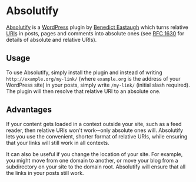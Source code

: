 Absolutify
==========

[Absolutify][1] is a [WordPress][2] plugin by [Benedict Eastaugh][3] which
turns relative <abbr title="Uniform Resource Identifiers">URIs</abbr> in posts,
pages and comments into absolute ones (see [RFC 1630][4] for details of
absolute and relative URIs).


Usage
-----

To use Absolutify, simply install the plugin and instead of writing
`http://example.org/my-link/` (where `example.org` is the address of your
WordPress site) in your posts, simply write `/my-link/` (initial slash
required). The plugin will then resolve that relative URI to an absolute one.


Advantages
----------

If your content gets loaded in a context outside your site, such as a feed
reader, then relative URIs won't work--only absolute ones will. Absolutify lets
you use the convenient, shorter format of relative URIs, while ensuring that
your links will still work in all contexts.

It can also be useful if you change the location of your site. For example, you
might move from one domain to another, or move your blog from a subdirectory on
your site to the domain root. Absolutify will ensure that all the links in your
posts still work.


  [1]: http://github.com/ionfish/absolutify
  [2]: http://wordpress.org/
  [3]: http://extralogical.net/
  [4]: http://www.ietf.org/rfc/rfc1630.txt
